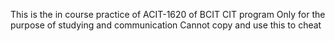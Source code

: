This is the in course practice of ACIT-1620 of BCIT CIT program
Only for the purpose of studying and communication
Cannot copy and use this to cheat

